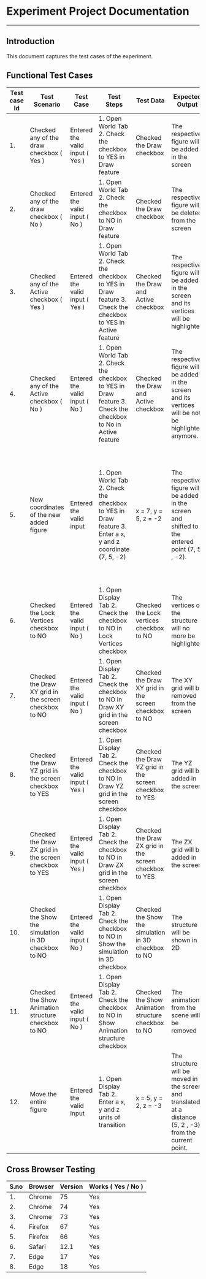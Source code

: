 # Experiment Project Documentation
---
## Introduction
This document captures the test cases of the experiment.

## Functional Test Cases
| Test case Id | Test Scenario | Test Case | Test Steps | Test Data | Expected Output | Actual Output | Test Result | Comments |
| ---  |---    |---            |---   | ---      |  ---           |---   | ---      |  ---           |
| 1. | Checked any of the draw checkbox ( Yes ) | Entered the valid input ( Yes ) | 1. Open World Tab 2. Check the checkbox to YES in Draw feature | Checked the Draw checkbox | The respective figure will be added in the screen | The respective figure is be displayed on the screen | Pass | None |
| 2. | Checked any of the draw checkbox ( No ) | Entered the valid input ( No ) | 1. Open World Tab 2. Check the checkbox to NO in Draw feature | Checked the Draw checkbox |  The respective figure will be deleted from the screen | The respective figure was removed from the screen | Pass | The figure must be present in the screen before deleting / removing it. |
| 3. | Checked any of the Active checkbox ( Yes ) | Entered the valid input ( Yes ) | 1. Open World Tab 2. Check the checkbox to YES in Draw feature 3. Check the checkbox to YES in Active feature | Checked the Draw and Active checkbox | The respective figure will be added in the screen and its vertices will be highlighted | The respective figure was added on the screen and its vertices will were highlighted.  | Pass | The figure must be present in the screen before making it active. |
| 4. | Checked any of the Active checkbox ( No ) | Entered the valid input ( No ) | 1. Open World Tab 2. Check the checkbox to YES in Draw feature 3. Check the checkbox to No in Active feature | Checked the Draw and Active checkbox | The respective figure will be added in the screen and its vertices will be not be highlighted anymore. | The respective figure was added on the screen and its vertices will were removed from highlighting. | Pass | The figure must be present in the screen before making it inactive. |
| 5. | New coordinates of the new added figure | Entered the valid input | 1. Open World Tab 2. Check the checkbox to YES in Draw feature 3. Enter a x, y and z coordinate (7, 5, -2)| x = 7, y = 5, z = -2 | The respective figure will be added in the screen and shifted to the entered point (7, 5 , -2). | The respective figure is be displayed on the screen and shifted to the point (7, 5, -2) | Pass | This can be applied on any figure of the structure but the figure must be present in the screen. Use the mouse and arrow keys for observing the shifted figure. |
| 6. | Checked the Lock Vertices checkbox to NO | Entered the valid input ( No ) | 1. Open Display Tab 2. Check the checkbox to NO in Lock Vertices checkbox | Checked the Lock vertices checkbox to NO | The vertices of the structure will no more be highlighted | The vertices of the structure are no more highlighted | Pass | None |
| 7. | Checked the Draw XY grid in the screen checkbox to NO | Entered the valid input ( No ) | 1. Open Display Tab 2. Check the checkbox to NO in Draw XY grid in the screen checkbox | Checked the Draw XY grid in the screen checkbox to NO | The XY grid will be removed from the screen | The XY grid was removed from the screen. | Pass | None |
| 8. | Checked the Draw YZ grid in the screen checkbox to YES | Entered the valid input ( Yes ) | 1. Open Display Tab 2. Check the checkbox to NO in Draw YZ grid in the screen checkbox | Checked the Draw YZ grid in the screen checkbox to YES | The YZ grid will be added in the screen | The YZ grid was added in the screen. | Pass | None |
| 9. | Checked the Draw ZX grid in the screen checkbox to YES | Entered the valid input ( Yes ) | 1. Open Display Tab 2. Check the checkbox to NO in Draw ZX grid in the screen checkbox | Checked the Draw ZX grid in the screen checkbox to YES | The ZX grid will be added in the screen | The ZX grid was added in the screen. | Pass | None |
| 10. | Checked the Show the simulation in 3D checkbox to NO | Entered the valid input ( No ) | 1. Open Display Tab 2. Check the checkbox to NO in Show the simulation in 3D checkbox | Checked the Show the simulation in 3D checkbox to NO | The structure will be shown in 2D | The structure was shown in 2D | Pass | None |
| 11. | Checked the Show Animation structure checkbox to NO | Entered the valid input ( No ) | 1. Open Display Tab 2. Check the checkbox to NO in Show Animation structure checkbox | Checked the Show Animation structure checkbox to NO | The animation from the scene will be removed | The animation from the scene was removed | Pass | None |
| 12. | Move the entire figure | Entered the valid input | 1. Open Display Tab 2. Enter a x, y and z units of transition | x = 5, y = 2, z = -3 | The structure will be moved in the screen and translated at a distance (5, 2 , -3) from the current point. | The structure was moved in the screen and translated at a distance (5, 2 , -3) from the current point. | Pass | This is applied on the entire structure. Use the mouse and arrow keys for observing the shifted figure. |

## Cross Browser Testing
| S.no | Browser | Version | Works ( Yes / No ) |
| ---  |---    |---            |---   |
| 1. | Chrome | 75 | Yes |
| 2. | Chrome | 74 | Yes |
| 3. | Chrome | 73 | Yes |
| 4. | Firefox | 67 | Yes |
| 5. | Firefox | 66 | Yes |
| 6. | Safari | 12.1 | Yes |
| 7. | Edge | 17 | Yes |
| 8. | Edge | 18 | Yes |
